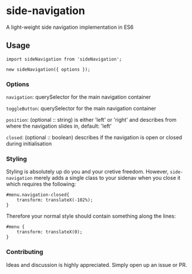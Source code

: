 # side-navigation
A light-weight side navigation implementation in ES6

## Usage
```
import sideNavigation from 'sideNavigation';

new sideNavigation({ options });
```

### Options

`navigation`: querySelector for the main navigation container

`toggleButton`: querySelector for the main navigation container

`position`: (optional :: string) is either 'left' or 'right' and describes from where the navigation slides in, default: 'left'

`closed`: (optional :: boolean) describes if the navigation is open or closed during initialisation

### Styling

Styling is absolutely up do you and your cretive freedom.
However, `side-navigation` merely adds a single class to your sidenav when you close it which requires the following:
```
#menu.navigation-closed{
	transform: translateX(-102%);
}
```

Therefore your normal style should contain something along the lines:
```
#menu {
	transform: translateX(0);
}
```

### Contributing

Ideas and discussion is highly appreciated.
Simply open up an issue or PR.
